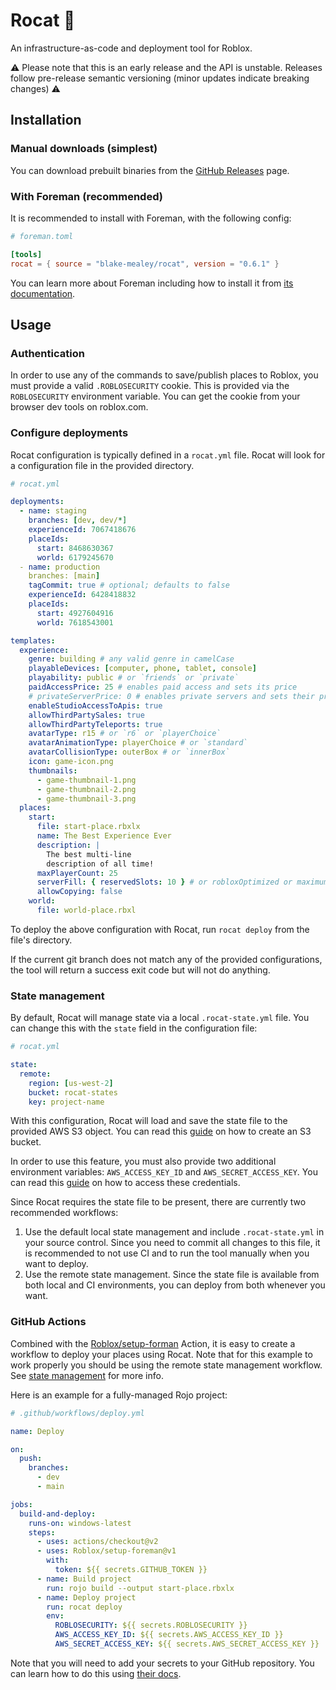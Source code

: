 # Rocat 🚀

An infrastructure-as-code and deployment tool for Roblox.

⚠ Please note that this is an early release and the API is unstable. Releases follow pre-release
semantic versioning (minor updates indicate breaking changes) ⚠

## Installation

### Manual downloads (simplest)

You can download prebuilt binaries from the [GitHub
Releases](https://github.com/blake-mealey/rocat/releases) page.

### With Foreman (recommended)

It is recommended to install with Foreman, with the following config:

```toml
# foreman.toml

[tools]
rocat = { source = "blake-mealey/rocat", version = "0.6.1" }
```

You can learn more about Foreman including how to install it from [its
documentation](https://github.com/Roblox/foreman#readme).

## Usage

### Authentication

In order to use any of the commands to save/publish places to Roblox, you must provide a valid
`.ROBLOSECURITY` cookie. This is provided via the `ROBLOSECURITY` environment variable. You can get
the cookie from your browser dev tools on roblox.com.

### Configure deployments

Rocat configuration is typically defined in a `rocat.yml` file. Rocat will look for a configuration
file in the provided directory.

```yml
# rocat.yml

deployments:
  - name: staging
    branches: [dev, dev/*]
    experienceId: 7067418676
    placeIds:
      start: 8468630367
      world: 6179245670
  - name: production
    branches: [main]
    tagCommit: true # optional; defaults to false
    experienceId: 6428418832
    placeIds:
      start: 4927604916
      world: 7618543001

templates:
  experience:
    genre: building # any valid genre in camelCase
    playableDevices: [computer, phone, tablet, console]
    playability: public # or `friends` or `private`
    paidAccessPrice: 25 # enables paid access and sets its price
    # privateServerPrice: 0 # enables private servers and sets their price
    enableStudioAccessToApis: true
    allowThirdPartySales: true
    allowThirdPartyTeleports: true
    avatarType: r15 # or `r6` or `playerChoice`
    avatarAnimationType: playerChoice # or `standard`
    avatarCollisionType: outerBox # or `innerBox`
    icon: game-icon.png
    thumbnails:
      - game-thumbnail-1.png
      - game-thumbnail-2.png
      - game-thumbnail-3.png
  places:
    start:
      file: start-place.rbxlx
      name: The Best Experience Ever
      description: |
        The best multi-line
        description of all time!
      maxPlayerCount: 25
      serverFill: { reservedSlots: 10 } # or robloxOptimized or maximum
      allowCopying: false
    world:
      file: world-place.rbxl
```

To deploy the above configuration with Rocat, run `rocat deploy` from the file's directory.

If the current git branch does not match any of the provided configurations, the tool will return a
success exit code but will not do anything.

### State management

By default, Rocat will manage state via a local `.rocat-state.yml` file. You can change this with
the `state` field in the configuration file:

```yml
# rocat.yml

state:
  remote:
    region: [us-west-2]
    bucket: rocat-states
    key: project-name
```

With this configuration, Rocat will load and save the state file to the provided AWS S3 object. You
can read this
[guide](https://docs.aws.amazon.com/AmazonS3/latest/userguide/create-bucket-overview.html) on how to
create an S3 bucket.

In order to use this feature, you must also provide two additional environment variables:
`AWS_ACCESS_KEY_ID` and `AWS_SECRET_ACCESS_KEY`. You can read this
[guide](https://docs.aws.amazon.com/general/latest/gr/aws-sec-cred-types.html) on how to access
these credentials.

Since Rocat requires the state file to be present, there are currently two recommended workflows:

1. Use the default local state management and include `.rocat-state.yml` in your source control.
   Since you need to commit all changes to this file, it is recommended to not use CI and to run the
   tool manually when you want to deploy.
2. Use the remote state management. Since the state file is available from both local and CI
   environments, you can deploy from both whenever you want.

### GitHub Actions

Combined with the [Roblox/setup-forman](https://github.com/Roblox/setup-foreman) Action, it is easy
to create a workflow to deploy your places using Rocat. Note that for this example to work properly
you should be using the remote state management workflow. See [state management](#state-management)
for more info.

Here is an example for a fully-managed Rojo project:

```yml
# .github/workflows/deploy.yml

name: Deploy

on:
  push:
    branches:
      - dev
      - main

jobs:
  build-and-deploy:
    runs-on: windows-latest
    steps:
      - uses: actions/checkout@v2
      - uses: Roblox/setup-foreman@v1
        with:
          token: ${{ secrets.GITHUB_TOKEN }}
      - name: Build project
        run: rojo build --output start-place.rbxlx
      - name: Deploy project
        run: rocat deploy
        env:
          ROBLOSECURITY: ${{ secrets.ROBLOSECURITY }}
          AWS_ACCESS_KEY_ID: ${{ secrets.AWS_ACCESS_KEY_ID }}
          AWS_SECRET_ACCESS_KEY: ${{ secrets.AWS_SECRET_ACCESS_KEY }}
```

Note that you will need to add your secrets to your GitHub repository. You can learn how to do this
using [their
docs](https://docs.github.com/en/actions/security-guides/encrypted-secrets#creating-encrypted-secrets-for-a-repository).
